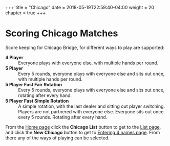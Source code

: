+++
title = "Chicago"
date = 2018-05-19T22:59:40-04:00
weight = 20
chapter = true
+++

# Scoring Chicago Matches

Score keeping for Chicago Bridge, for different ways to play are supported:

<dl>
<dt><b>4 Player</b></dt>
<dd>Everyone plays with everyone else, with multiple hands per round.</dd>
<dt><b>5 Player</b></dt>
<dd>Every 5 rounds, everyone plays with everyone else and sits out once, with multiple hands per round.</dd>
<dt><b>5 Player Fast Fair Rotation</b></dt>
<dd>Every 5 rounds, everyone plays with everyone else and sits out once, rotating after every hand.</dd>
<dt><b>5 Player Fast Simple Rotation</b></dt>
<dd>A simple rotation, with the last dealer and sitting out player switching.  Players are not partnered with everyone else.  Everyone sits out once every 5 rounds.
Rotating after every hand.</dd>
</dl>

From the [Home page](home.html) click the **Chicago List** button to get to the [List page](chicago/list.html), and click the **New Chicago** button to get to [Entering 4 names page](chicago/four/names4.html).  From there any of the ways of playing can be selected. 